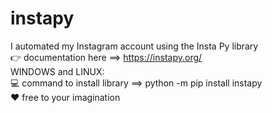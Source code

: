 # instapy
I automated my Instagram account using the Insta Py library<br>
👉 documentation here ==> https://instapy.org/ <br>
WINDOWS and LINUX:<br>
💻 command to install library ==> python -m pip install instapy<br>
❤️ free to your imagination

